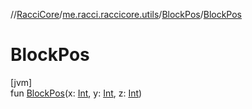 //[RacciCore](../../../index.md)/[me.racci.raccicore.utils](../index.md)/[BlockPos](index.md)/[BlockPos](-block-pos.md)

# BlockPos

[jvm]\
fun [BlockPos](-block-pos.md)(x: [Int](https://kotlinlang.org/api/latest/jvm/stdlib/kotlin/-int/index.html), y: [Int](https://kotlinlang.org/api/latest/jvm/stdlib/kotlin/-int/index.html), z: [Int](https://kotlinlang.org/api/latest/jvm/stdlib/kotlin/-int/index.html))
